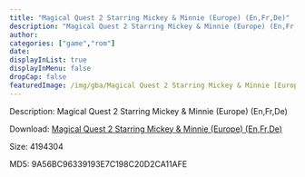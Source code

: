 ```yaml
---
title: "Magical Quest 2 Starring Mickey & Minnie (Europe) (En,Fr,De)"
description: "Magical Quest 2 Starring Mickey & Minnie (Europe) (En,Fr,De)"
author: 
categories: ["game","rom"]
date: 
displayInList: true
displayInMenu: false
dropCap: false
featuredImage: /img/gba/Magical Quest 2 Starring Mickey & Minnie [Europe].jpg
---
```


Description: Magical Quest 2 Starring Mickey & Minnie (Europe) (En,Fr,De)

Download: <a style="text-decoration:underline;" href="https://mega.nz/#!HSZmxIpa!i83o_rpSjjfsCQ6mWDac7FBt0l9etaktcitFThXD6As" target = "_blank" rel = "nofollow" > Magical Quest 2 Starring Mickey & Minnie (Europe) (En,Fr,De)</a>

Size: 4194304

MD5: 9A56BC96339193E7C198C20D2CA11AFE

